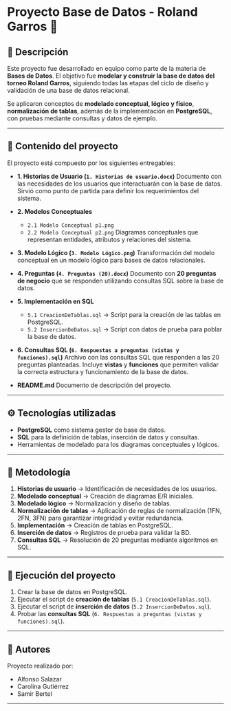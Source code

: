 # Proyecto Base de Datos - Roland Garros 🎾

## 📌 Descripción
Este proyecto fue desarrollado en equipo como parte de la materia de **Bases de Datos**.
El objetivo fue **modelar y construir la base de datos del torneo Roland Garros**, siguiendo todas las etapas del ciclo de diseño y validación de una base de datos relacional.

Se aplicaron conceptos de **modelado conceptual, lógico y físico**, **normalización de tablas**, además de la implementación en **PostgreSQL**, con pruebas mediante consultas y datos de ejemplo.

---

## 📂 Contenido del proyecto
El proyecto está compuesto por los siguientes entregables:

- **1. Historias de Usuario (`1. Historias de usuario.docx`)**
  Documento con las necesidades de los usuarios que interactuarán con la base de datos.
  Sirvió como punto de partida para definir los requerimientos del sistema.

- **2. Modelos Conceptuales**
  - `2.1 Modelo Conceptual p1.png`
  - `2.2 Modelo Conceptual p2.png`
  Diagramas conceptuales que representan entidades, atributos y relaciones del sistema.

- **3. Modelo Lógico (`3. Modelo Lógico.png`)**
  Transformación del modelo conceptual en un modelo lógico para bases de datos relacionales.

- **4. Preguntas (`4. Preguntas (20).docx`)**
  Documento con **20 preguntas de negocio** que se responden utilizando consultas SQL sobre la base de datos.

- **5. Implementación en SQL**
  - `5.1 CreacionDeTablas.sql` → Script para la creación de las tablas en PostgreSQL.
  - `5.2 InsercionDeDatos.sql` → Script con datos de prueba para poblar la base de datos.

- **6. Consultas SQL (`6. Respuestas a preguntas (vistas y funciones).sql`)**
  Archivo con las consultas SQL que responden a las 20 preguntas planteadas.
  Incluye **vistas** y **funciones** que permiten validar la correcta estructura y funcionamiento de la base de datos.

- **README.md**
  Documento de descripción del proyecto.

---

## ⚙️ Tecnologías utilizadas
- **PostgreSQL** como sistema gestor de base de datos.
- **SQL** para la definición de tablas, inserción de datos y consultas.
- Herramientas de modelado para los diagramas conceptuales y lógicos.

---

## 🚀 Metodología
1. **Historias de usuario** → Identificación de necesidades de los usuarios.
2. **Modelado conceptual** → Creación de diagramas E/R iniciales.
3. **Modelado lógico** → Normalización y diseño de tablas.
4. **Normalización de tablas** → Aplicación de reglas de normalización (1FN, 2FN, 3FN) para garantizar integridad y evitar redundancia.
5. **Implementación** → Creación de tablas en PostgreSQL.
6. **Inserción de datos** → Registros de prueba para validar la BD.
7. **Consultas SQL** → Resolución de 20 preguntas mediante algoritmos en SQL.

---

## 📖 Ejecución del proyecto
1. Crear la base de datos en PostgreSQL.
2. Ejecutar el script de **creación de tablas** (`5.1 CreacionDeTablas.sql`).
3. Ejecutar el script de **inserción de datos** (`5.2 InsercionDeDatos.sql`).
4. Probar las **consultas SQL** (`6. Respuestas a preguntas (vistas y funciones).sql`).

---

## 👥 Autores
Proyecto realizado por:
- Alfonso Salazar
- Carolina Gutiérrez
- Samir Bertel

---
